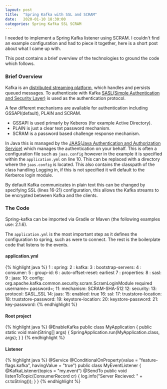 ```yaml
---
layout: post
title:  "Spring Kafka with SSL and SCRAM"
date:   2020-01-10 18:30:00
categories: Spring Kafka SSL SCRAM
---
```


I needed to implement a Spring Kafka listener using SCRAM. I couldn't find an example configuration and had to piece it together, here is a short post about what I came up with.

This post contains a brief overview of the technologies to ground the code which follows.

### Brief Overview

Kafka is an [distributed streaming platform][kafka], which handles and persists queued messages. To authenticate with Kafka [SASL(Simple Authentication and Security Layer)][sasl] is used as the authentication protocol.

A few different mechanisms are available for authentication including GSSAPI(default), PLAIN and SCRAM.
* GSSAPI is used primarly by Keberos (for example Active Directory).
* PLAIN is just a clear text password mechanism.
* SCRAM is a password based challenge response mechanism.

In Java this is managed by the [JAAS(Java Authentication and Authorization Service)][jaas] which manages the authentication on your behalf. This is often a configuration file such as `jaas.config` however in the example it is specified within the `application.yml` on line 10. This can be replaced with a directory where the `jaas.config` is located. This also contains the classpath of the class handling Logging in, if this is not specified it will default to the Kerberos login module.

By default Kafka communicates in plain text this can be changed by specifying SSL (lines 16-21) configuration, this allows the Kafka streams to be encrypted between Kafka and the clients.

### The Code

Spring-kafka can be imported via Gradle or Maven (the following examples use: 2.1.6).

The `application.yml` is the most important step as it defines the configuration to spring, such as were to connect. The rest is the boilerplate code that listens to the events.

#### application.yml

{% highlight java %}
1 : spring:
2 :   kafka:
3 :     bootstrap-servers: <your brokers>
4 :     consumer:
5 :       group-id: <your group-ids>
6 :       auto-offset-reset: earliest
7 :       properties:
8 :         sasl:
9 :           jaas:
10:             config: org.apache.kafka.common.security.scram.ScramLoginModule required username=<scram user> password=<scram password>;
11:           mechanism: SCRAM-SHA-512
12:         security:
13:           protocol: SASL_SSL
14:     jaas:
15:       enabled: true
16:     ssl:
17:       truststore-location: <truststore location>
18:       truststore-password: <truststore password>
19:       keystore-location: <keystore location>
20:       keystore-password: <keystore password>
21:       key-password: <key password>
{% endhighlight %}

#### Root project

{% highlight java %}
@EnableKafka
public class MyApplication {
  public static void main(String[] args) {
    SpringApplication.run(MyApplication.class, args);
  }
}
{% endhighlight %}

#### Listener

{% highlight java %}
@Service
@ConditionalOnProperty(value = "feature-flags.kafka", havingValue = "true")
public class MyEventListener {
  @KafkaListener(topics = "my.event")
  @SendTo
  public void listenToTopic(ConsumerRecord<?, ?> cr) {
    log.info("Server Recieved: " + cr.toString());
  }
}
{% endhighlight %}


[kafka]: https://kafka.apache.org/
[sasl]: https://en.wikipedia.org/wiki/Simple_Authentication_and_Security_Layer
[jaas]: https://en.wikipedia.org/wiki/Java_Authentication_and_Authorization_Service
